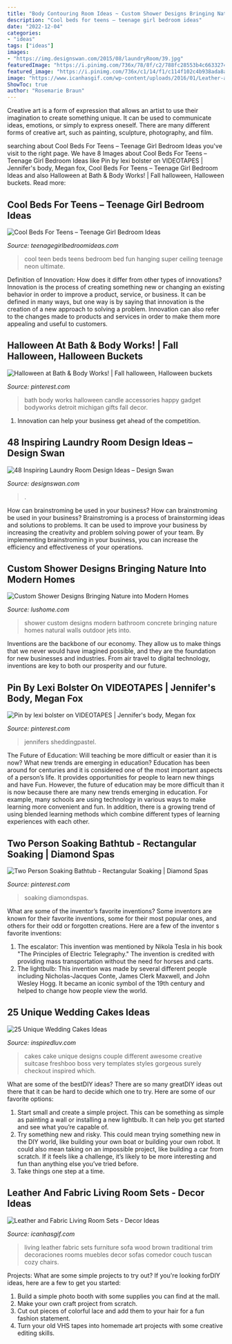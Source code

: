 ```yaml
---
title: "Body Contouring Room Ideas ~ Custom Shower Designs Bringing Nature Into Modern Homes"
description: "Cool beds for teens – teenage girl bedroom ideas"
date: "2022-12-04"
categories:
- "ideas"
tags: ["ideas"]
images:
- "https://img.designswan.com/2015/08/laundryRoom/39.jpg"
featuredImage: "https://i.pinimg.com/736x/78/8f/c2/788fc28553b4c66332746019f0d2ea24--bath-body-works-bath--body.jpg"
featured_image: "https://i.pinimg.com/736x/c1/14/f1/c114f102c4b938ada8a7e2ff6fd3b416.jpg"
image: "https://www.icanhasgif.com/wp-content/uploads/2016/01/Leather-and-Fabric-Living-Room-Sets.jpg"
ShowToc: true
author: "Rosemarie Braun"
---
```



Creative art is a form of expression that allows an artist to use their imagination to create something unique. It can be used to communicate ideas, emotions, or simply to express oneself. There are many different forms of creative art, such as painting, sculpture, photography, and film.

	

		
searching about Cool Beds For Teens – Teenage Girl Bedroom Ideas you've visit to the right page. We have 8 Images about Cool Beds For Teens – Teenage Girl Bedroom Ideas like Pin by lexi bolster on VIDEOTAPES | Jennifer&#039;s body, Megan fox, Cool Beds For Teens – Teenage Girl Bedroom Ideas and also Halloween at Bath &amp; Body Works! | Fall halloween, Halloween buckets. Read more:
		
    
## Cool Beds For Teens – Teenage Girl Bedroom Ideas

<img loading=lazy src="http://www.teenagegirlbedroomideas.com/wp-content/gallery/cool-beds-for-teens/hanging-bed-for-teens-e1433780386809.jpg" onerror="this.onerror=null;this.src='https://tse1.mm.bing.net/th?id=OIP.FZ6P09i-cJFptYJ-vQ_p0gHaID&amp;pid=15.1';" alt="Cool Beds For Teens – Teenage Girl Bedroom Ideas">

_Source: teenagegirlbedroomideas.com_

>cool teen beds teens bedroom bed fun hanging super ceiling teenage neon ultimate. 

	

Definition of Innovation: How does it differ from other types of innovations?
Innovation is the process of creating something new or changing an existing behavior in order to improve a product, service, or business. It can be defined in many ways, but one way is by saying that innovation is the creation of a new approach to solving a problem. Innovation can also refer to the changes made to products and services in order to make them more appealing and useful to customers.

    
## Halloween At Bath &amp; Body Works! | Fall Halloween, Halloween Buckets

<img loading=lazy src="https://i.pinimg.com/736x/78/8f/c2/788fc28553b4c66332746019f0d2ea24--bath-body-works-bath--body.jpg" onerror="this.onerror=null;this.src='https://tse3.mm.bing.net/th?id=OIP.RC5Ku254qrtk5a18DGe0MgHaNK&amp;pid=15.1';" alt="Halloween at Bath &amp; Body Works! | Fall halloween, Halloween buckets">

_Source: pinterest.com_

>bath body works halloween candle accessories happy gadget bodyworks detroit michigan gifts fall decor. 

	

1. Innovation can help your business get ahead of the competition.

    
## 48 Inspiring Laundry Room Design Ideas – Design Swan

<img loading=lazy src="https://img.designswan.com/2015/08/laundryRoom/39.jpg" onerror="this.onerror=null;this.src='https://tse2.mm.bing.net/th?id=OIP.roHZL6ISSEk_0ONQcVGG7QHaLI&amp;pid=15.1';" alt="48 Inspiring Laundry Room Design Ideas – Design Swan">

_Source: designswan.com_

>. 

	

How can brainstroming be used in your business?
How can brainstroming be used in your business? Brainstroming is a process of brainstorming ideas and solutions to problems. It can be used to improve your business by increasing the creativity and problem solving power of your team. By implementing brainstroming in your business, you can increase the efficiency and effectiveness of your operations.

    
## Custom Shower Designs Bringing Nature Into Modern Homes

<img loading=lazy src="https://www.lushome.com/wp-content/uploads/2014/09/custom-shower-designs-modern-bathroom-8.jpg" onerror="this.onerror=null;this.src='https://tse1.mm.bing.net/th?id=OIP.dmgKw6QBYAM0WpnJWOIekAHaJ3&amp;pid=15.1';" alt="Custom Shower Designs Bringing Nature into Modern Homes">

_Source: lushome.com_

>shower custom designs modern bathroom concrete bringing nature homes natural walls outdoor jets into. 

	

Inventions are the backbone of our economy. They allow us to make things that we never would have imagined possible, and they are the foundation for new businesses and industries. From air travel to digital technology, inventions are key to both our prosperity and our future.

    
## Pin By Lexi Bolster On VIDEOTAPES | Jennifer&#039;s Body, Megan Fox

<img loading=lazy src="https://i.pinimg.com/736x/d6/8c/a3/d68ca3a20d410120a42ada30eaf0e984.jpg" onerror="this.onerror=null;this.src='https://tse2.mm.bing.net/th?id=OIP.x7lucqBuAb3Ar2vgIbicJwHaHX&amp;pid=15.1';" alt="Pin by lexi bolster on VIDEOTAPES | Jennifer&#039;s body, Megan fox">

_Source: pinterest.com_

>jennifers sheddingpastel. 

	

The Future of Education: Will teaching be more difficult or easier than it is now? What new trends are emerging in education?
Education has been around for centuries and it is considered one of the most important aspects of a person’s life. It provides opportunities for people to learn new things and have Fun. However, the future of education may be more difficult than it is now because there are many new trends emerging in education. For example, many schools are using technology in various ways to make learning more convenient and fun. In addition, there is a growing trend of using blended learning methods which combine different types of learning experiences with each other.

    
## Two Person Soaking Bathtub - Rectangular Soaking | Diamond Spas

<img loading=lazy src="https://i.pinimg.com/736x/c1/14/f1/c114f102c4b938ada8a7e2ff6fd3b416.jpg" onerror="this.onerror=null;this.src='https://tse2.mm.bing.net/th?id=OIP.P6uv6o-aHppYKmVkqkKI_AHaJx&amp;pid=15.1';" alt="Two Person Soaking Bathtub - Rectangular Soaking | Diamond Spas">

_Source: pinterest.com_

>soaking diamondspas. 

	

What are some of the inventor’s favorite inventions?
Some inventors are known for their favorite inventions, some for their most popular ones, and others for their odd or forgotten creations. Here are a few of the inventor s favorite inventions:
1. The escalator: This invention was mentioned by Nikola Tesla in his book "The Principles of Electric Telegraphy." The invention is credited with providing mass transportation without the need for horses and carts.
2. The lightbulb: This invention was made by several different people including Nicholas-Jacques Conte, James Clerk Maxwell, and John Wesley Hogg. It became an iconic symbol of the 19th century and helped to change how people view the world.

    
## 25 Unique Wedding Cakes Ideas

<img loading=lazy src="http://www.inspiredluv.com/wp-content/uploads/2016/03/Beautiful-wedding-cake.jpg" onerror="this.onerror=null;this.src='https://tse2.mm.bing.net/th?id=OIP.AV5NO0EWrVaWDW12Iz0u6AHaLd&amp;pid=15.1';" alt="25 Unique Wedding Cakes Ideas">

_Source: inspiredluv.com_

>cakes cake unique designs couple different awesome creative suitcase freshboo boss very templates styles gorgeous surely checkout inspired which. 

	

What are some of the bestDIY ideas?
There are so many greatDIY ideas out there that it can be hard to decide which one to try. Here are some of our favorite options: 
1) Start small and create a simple project. This can be something as simple as painting a wall or installing a new lightbulb. It can help you get started and see what you’re capable of. 
2) Try something new and risky. This could mean trying something new in the DIY world, like building your own boat or building your own robot. It could also mean taking on an impossible project, like building a car from scratch. If it feels like a challenge, it’s likely to be more interesting and fun than anything else you’ve tried before. 
3) Take things one step at a time.

    
## Leather And Fabric Living Room Sets - Decor Ideas

<img loading=lazy src="https://www.icanhasgif.com/wp-content/uploads/2016/01/Leather-and-Fabric-Living-Room-Sets.jpg" onerror="this.onerror=null;this.src='https://tse2.mm.bing.net/th?id=OIP.NvHyRl6lMbjZwr6kIcBo2wHaF7&amp;pid=15.1';" alt="Leather and Fabric Living Room Sets - Decor Ideas">

_Source: icanhasgif.com_

>living leather fabric sets furniture sofa wood brown traditional trim decoraciones rooms muebles decor sofas comedor couch tuscan cozy chairs. 

	

Projects: What are some simple projects to try out?
If you're looking forDIY ideas, here are a few to get you started: 
1. Build a simple photo booth with some supplies you can find at the mall.
2. Make your own craft project from scratch.
3. Cut out pieces of colorful lace and add them to your hair for a fun fashion statement. 
4. Turn your old VHS tapes into homemade art projects with some creative editing skills.

